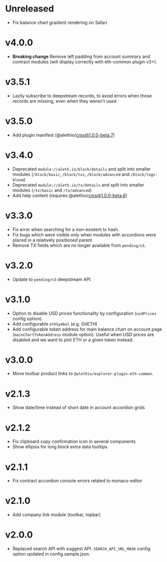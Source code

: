 # Unreleased

- Fix balance chart gradient rendering on Safari

# v4.0.0

- **Breaking change** Remove left padding from account summary and contract modules (will display correctly with eth-common plugin v3+).

# v3.5.1

- Lazily subscribe to deepstream records, to avoid errors when those records are missing, even when they weren't used

# v3.5.0

- Add plugin manifest (@alethio/cms@1.0.0-beta.7)

# v3.4.0

- Deprecated `module://aleth.io/block/details` and split into smaller modules (`/block/basic`, `/block/txs`, `/block/advanced` and `/block/logs-bloom`)
- Deprecated `module://aleth.io/tx/details` and split into smaller modules (`/tx/basic` and `/tx/advanced`)
- Add help content (requires @alethio/cms@1.0.0-beta.6)

# v3.3.0

- Fix error when searching for a non-existent tx hash.
- Fix bugs which were visible only when modules with accordions were placed in a relatively positioned parent
- Remove TX fields which are no longer available from `pending/v3`.

# v3.2.0

- Update to `pending/v3` deepstream API.

# v3.1.0

- Option to disable USD prices functionality by configuration (`usdPrices` config option).
- Add configurable `ethSymbol` (e.g. GöETH)
- Add configurable token address for main balance chart on account page (`mainChartTokenAddress` module option). Useful when USD prices are disabled and we want to plot ETH or a given token instead.

# v3.0.0

- Move toolbar product links to `@alethio/explorer-plugin-eth-common`.

# v2.1.3

- Show date/time instead of short date in account accordion grids

# v2.1.2

- Fix clipboard copy confirmation icon in several components
- Show ellipsis for long block extra data tooltips

# v2.1.1

- Fix contract accordion console errors related to monaco-editor

# v2.1.0

- Add company link module (toolbar, topbar)

# v2.0.0

- Replaced search API with suggest API. `SEARCH_API_URL_MASK` config option updated in config.sample.json.
